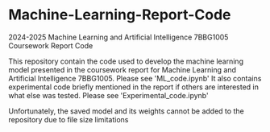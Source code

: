 # Machine-Learning-Report-Code
2024-2025 Machine Learning and Artificial Intelligence 7BBG1005 Coursework Report Code

This repository contain the code used to develop the machine learning model presented in the coursework report for Machine Learning and Artificial Intelligence 7BBG1005. Please see 'ML_code.ipynb'
It also contains experimental code briefly mentioned in the report if others are interested in what else was tested. Please see 'Experimental_code.ipynb'

Unfortunately, the saved model and its weights cannot be added to the repository due to file size limitations

